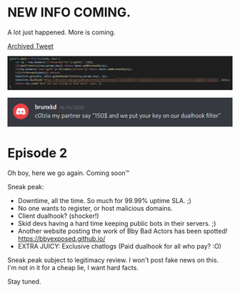 # NEW INFO COMING.
A lot just happened. More is coming. 

[Archived Tweet](https://web.archive.org/web/20220124220258/https://www.twitlonger.com/show/n_1sruj97)

![Oh shit oh fuck, another dualhook screenshot](https://github.com/ExtraFrisky/Byebye-Bby-2/blob/455d22d40595aef094006bd99575f13f32b50639/unknown%20(1).png?raw=true)

![Dualhook me daddy](https://github.com/ExtraFrisky/Byebye-Bby-2/blob/main/unknown.png?raw=true)

# Episode 2
Oh boy, here we go again. Coming soon™

Sneak peak:  
* Downtime, all the time. So much for 99.99% uptime SLA. ;) 
* No one wants to register, or host malicious domains. 
* Client dualhook? (shocker!)
* Skid devs having a hard time keeping public bots in their servers. ;) 
* Another website posting the work of Bby Bad Actors has been spotted! https://bbyexposed.github.io/  
* EXTRA JUICY: Exclusive chatlogs (Paid dualhook for all who pay? :O)

Sneak peak subject to legitimacy review. I won't post fake news on this.  
I'm not in it for a cheap lie, I want hard facts.  


  
Stay tuned.  
